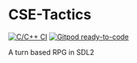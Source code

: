 # CSE-Tactics

[![C/C++ CI](https://github.com/Cerulean-Shot-Entertainment/CSE-Tactics/actions/workflows/cpp.yml/badge.svg)](https://github.com/Cerulean-Shot-Entertainment/CSE-Tactics/actions/workflows/cpp.yml)
[![Gitpod ready-to-code](https://img.shields.io/badge/Gitpod-ready--to--code-blue?logo=gitpod)](https://gitpod.io/#https://github.com/Cerulean-Shot-Entertainment/CSE-Tactics)

A turn based RPG in SDL2
